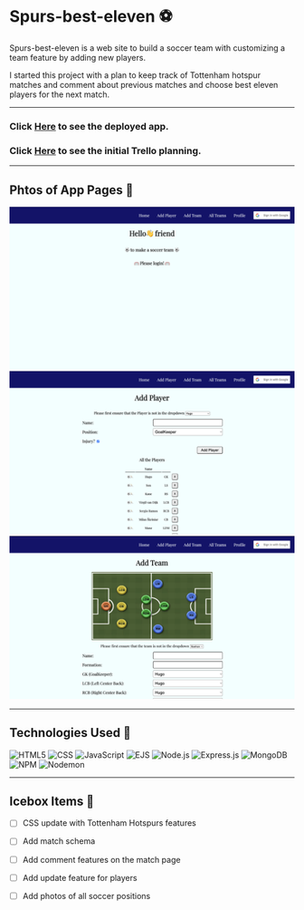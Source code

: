 # Spurs-best-eleven ⚽️

Spurs-best-eleven is a web site to build a soccer team with customizing a team feature by adding new players. 

I started this project with a plan to keep track of Tottenham hotspur matches and comment about previous matches and choose best eleven players for the next match.

---

### Click [Here](https://spurs-best-eleven.herokuapp.com/) to see the deployed app.

### Click [Here](https://trello.com/b/BaDLAidW/unit2-project) to see the initial Trello planning.

---

## Phtos of App Pages 📸

![main-index](public/images/readMeImg/main_index_page.png)
![plyers-new](public/images/readMeImg/players_new_page.png)
![teams-new](public/images/readMeImg/teams_new_page.png)

---

## Technologies Used 💾

![HTML5](https://img.shields.io/badge/-HTML5-e34f26?logo=html5&logoColor=white&style=plastic)
![CSS](https://img.shields.io/badge/-CSS3-1572b6?logo=css3&logoColor=white&style=plastic)
![JavaScript](https://img.shields.io/badge/-JavaScript-f7df1e?logo=javascript&logoColor=black&style=plastic)
![EJS](https://img.shields.io/badge/-EJS-yellow&style=plastic)
![Node.js](https://img.shields.io/badge/-Node.js-339333?logo=node-dot-js&logoColor=white&style=plastic)
![Express.js](https://img.shields.io/badge/-Express-000000?logo=express&logoColor=white&style=plastic)
![MongoDB](https://img.shields.io/badge/-MongoDb-47A248?logo=mongodb&logoColor=white&style=plastic)
![NPM](https://img.shields.io/badge/-NPM-cb3837?logo=npm&logoColor=white&style=plastic)
![Nodemon](https://img.shields.io/badge/-Nodemon-76d04b?logo=nodemon&logoColor=white&style=plastic)

---

## Icebox Items 🧊
- [ ] CSS update with Tottenham Hotspurs features
- [ ] Add match schema
- [ ] Add comment features on the match page
- [ ] Add update feature for players
- [ ] Add photos of all soccer positions

